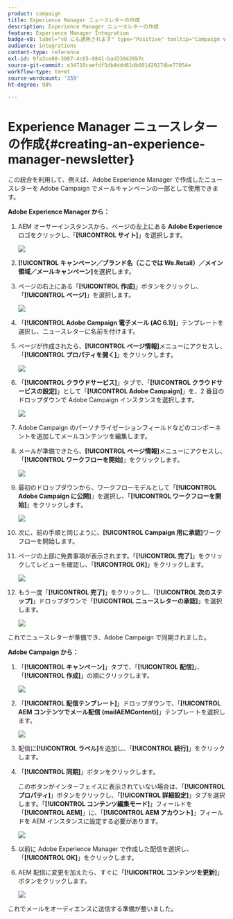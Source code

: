 ```yaml
---
product: campaign
title: Experience Manager ニュースレターの作成
description: Experience Manager ニュースレターの作成
feature: Experience Manager Integration
badge-v8: label="v8 にも適用されます" type="Positive" tooltip="Campaign v8 にも適用されます"
audience: integrations
content-type: reference
exl-id: 9fa3ce08-3007-4c65-9841-bad339428b7c
source-git-commit: e34718caefdf5db4ddd61db601420274be77054e
workflow-type: tm+mt
source-wordcount: '359'
ht-degree: 98%

---
```


# Experience Manager ニュースレターの作成{#creating-an-experience-manager-newsletter}



この統合を利用して、例えば、Adobe Experience Manager で作成したニュースレターを Adobe Campaign でメールキャンペーンの一部として使用できます。

**Adobe Experience Manager から：**

1. AEM オーサーインスタンスから、ページの左上にある **Adobe Experience** ロゴをクリックし、「**[!UICONTROL サイト]**」を選択します。

   ![](assets/aem_uc_1.png)

1. **[!UICONTROL キャンペーン／ブランド名（ここでは We.Retail）／メイン領域／メールキャンペーン]**&#x200B;を選択します。
1. ページの右上にある「**[!UICONTROL 作成]**」ボタンをクリックし、「**[!UICONTROL ページ]**」を選択します。

   ![](assets/aem_uc_2.png)

1. 「**[!UICONTROL Adobe Campaign 電子メール (AC 6.1)]**」テンプレートを選択し、ニュースレターに名前を付けます。
1. ページが作成されたら、**[!UICONTROL ページ情報]**&#x200B;メニューにアクセスし、「**[!UICONTROL プロパティを開く]**」をクリックします。

   ![](assets/aem_uc_3.png)

1. 「**[!UICONTROL クラウドサービス]**」タブで、「**[!UICONTROL クラウドサービスの設定]**」として「**[!UICONTROL Adobe Campaign]**」を、2 番目のドロップダウンで Adobe Campaign インスタンスを選択します。

   ![](assets/aem_uc_4.png)

1. Adobe Campaign のパーソナライゼーションフィールドなどのコンポーネントを追加してメールコンテンツを編集します。
1. メールが準備できたら、**[!UICONTROL ページ情報]**&#x200B;メニューにアクセスし、「**[!UICONTROL ワークフローを開始]**」をクリックします。

   ![](assets/aem_uc_5.png)

1. 最初のドロップダウンから、ワークフローモデルとして「**[!UICONTROL Adobe Campaign に公開]**」を選択し、「**[!UICONTROL ワークフローを開始]**」をクリックします。

   ![](assets/aem_uc_6.png)

1. 次に、前の手順と同じように、**[!UICONTROL Campaign 用に承認]**&#x200B;ワークフローを開始します。
1. ページの上部に免責事項が表示されます。「**[!UICONTROL 完了]**」をクリックしてレビューを確認し、「**[!UICONTROL OK]**」をクリックします。

   ![](assets/aem_uc_7.png)

1. もう一度「**[!UICONTROL 完了]**」をクリックし、「**[!UICONTROL 次のステップ]**」ドロップダウンで「**[!UICONTROL ニュースレターの承認]**」を選択します。

   ![](assets/aem_uc_8.png)

これでニュースレターが準備でき、Adobe Campaign で同期されました。

**Adobe Campaign から：**

1. 「**[!UICONTROL キャンペーン]**」タブで、「**[!UICONTROL 配信]**」、「**[!UICONTROL 作成]**」の順にクリックします。

   ![](assets/aem_uc_9.png)

1. 「**[!UICONTROL 配信テンプレート]**」ドロップダウンで、「**[!UICONTROL AEM コンテンツでメール配信 (mailAEMContent)]**」テンプレートを選択します。

   ![](assets/aem_uc_10.png)

1. 配信に&#x200B;**[!UICONTROL ラベル]**&#x200B;を追加し、「**[!UICONTROL 続行]**」をクリックします。
1. 「**[!UICONTROL 同期]**」ボタンをクリックします。

   このボタンがインターフェイスに表示されていない場合は、「**[!UICONTROL プロパティ]**」ボタンをクリックし、「**[!UICONTROL 詳細設定]**」タブを選択します。「**[!UICONTROL コンテンツ編集モード]**」フィールドを「**[!UICONTROL AEM]**」に、「**[!UICONTROL AEM アカウント]**」フィールドを AEM インスタンスに設定する必要があります。

   ![](assets/aem_uc_11.png)

1. 以前に Adobe Experience Manager で作成した配信を選択し、「**[!UICONTROL OK]**」をクリックします。
1. AEM 配信に変更を加えたら、すぐに「**[!UICONTROL コンテンツを更新]**」ボタンをクリックします。

   ![](assets/aem_uc_12.png)

これでメールをオーディエンスに送信する準備が整いました。
